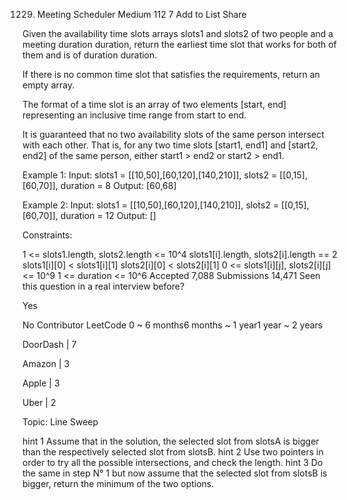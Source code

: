1229. Meeting Scheduler
Medium 112 7 Add to List Share

Given the availability time slots arrays slots1 and slots2 of two people and a meeting duration duration, return the earliest time slot that works for both of them and is of duration duration.

If there is no common time slot that satisfies the requirements, return an empty array.

The format of a time slot is an array of two elements [start, end] representing an inclusive time range from start to end.  

It is guaranteed that no two availability slots of the same person intersect with each other. That is, for any two time slots [start1, end1] and [start2, end2] of the same person, either start1 > end2 or start2 > end1.


Example 1:
Input: slots1 = [[10,50],[60,120],[140,210]], slots2 = [[0,15],[60,70]], duration = 8
Output: [60,68]

Example 2:
Input: slots1 = [[10,50],[60,120],[140,210]], slots2 = [[0,15],[60,70]], duration = 12
Output: []

Constraints:

1 <= slots1.length, slots2.length <= 10^4
slots1[i].length, slots2[i].length == 2
slots1[i][0] < slots1[i][1]
slots2[i][0] < slots2[i][1]
0 <= slots1[i][j], slots2[i][j] <= 10^9
1 <= duration <= 10^6 
Accepted
7,088
Submissions
14,471
Seen this question in a real interview before?

Yes

No
Contributor
LeetCode
0 ~ 6 months6 months ~ 1 year1 year ~ 2 years

DoorDash
|
7

Amazon
|
3

Apple
|
3

Uber
|
2

Topic: Line Sweep

hint 1
Assume that in the solution, the selected slot from slotsA is bigger than the respectively selected slot from slotsB.
hint 2
Use two pointers in order to try all the possible intersections, and check the length.
hint 3
Do the same in step N° 1 but now assume that the selected slot from slotsB is bigger, return the minimum of the two options.


